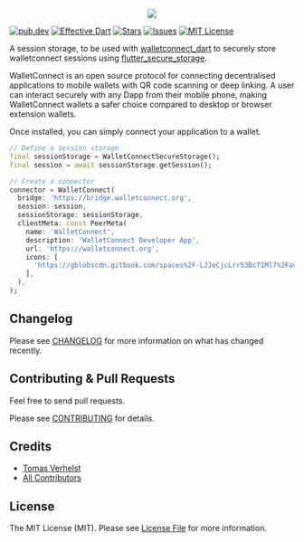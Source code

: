 <p align="center"> 
<img src="https://eidoohelp.zendesk.com/hc/article_attachments/360071262952/mceclip0.png">
</p>

[![pub.dev][pub-dev-shield]][pub-dev-url]
[![Effective Dart][effective-dart-shield]][effective-dart-url]
[![Stars][stars-shield]][stars-url]
[![Issues][issues-shield]][issues-url]
[![MIT License][license-shield]][license-url]

A session storage, to be used with [walletconnect_dart](https://pub.dev/packages/walletconnect_dart) to securely store walletconnect sessions using [flutter_secure_storage](https://pub.dev/packages/flutter_secure_storage).

WalletConnect is an open source protocol for connecting decentralised applications to mobile wallets
with QR code scanning or deep linking. A user can interact securely with any Dapp from their mobile
phone, making WalletConnect wallets a safer choice compared to desktop or browser extension wallets.

Once installed, you can simply connect your application to a wallet.

```dart
// Define a session storage
final sessionStorage = WalletConnectSecureStorage();
final session = await sessionStorage.getSession();

// Create a connector
connector = WalletConnect(
  bridge: 'https://bridge.walletconnect.org',
  session: session,
  sessionStorage: sessionStorage,
  clientMeta: const PeerMeta(
    name: 'WalletConnect',
    description: 'WalletConnect Developer App',
    url: 'https://walletconnect.org',
    icons: [
      'https://gblobscdn.gitbook.com/spaces%2F-LJJeCjcLrr53DcT1Ml7%2Favatar.png?alt=media'
    ],
  ),
);
```

## Changelog

Please see [CHANGELOG](CHANGELOG.md) for more information on what has changed recently.

## Contributing & Pull Requests
Feel free to send pull requests.

Please see [CONTRIBUTING](.github/CONTRIBUTING.md) for details.

## Credits

- [Tomas Verhelst](https://github.com/rootsoft)
- [All Contributors](../../contributors)

## License

The MIT License (MIT). Please see [License File](LICENSE.md) for more information.


<!-- MARKDOWN LINKS & IMAGES -->
<!-- https://www.markdownguide.org/basic-syntax/#reference-style-links -->
[pub-dev-shield]: https://img.shields.io/pub/v/walletconnect_secure_storage?style=for-the-badge
[pub-dev-url]: https://pub.dev/packages/walletconnect_secure_storage
[effective-dart-shield]: https://img.shields.io/badge/style-effective_dart-40c4ff.svg?style=for-the-badge
[effective-dart-url]: https://github.com/tenhobi/effective_dart
[stars-shield]: https://img.shields.io/github/stars/rootsoft/walletconnect-secure-storage.svg?style=for-the-badge&logo=github&colorB=deeppink&label=stars
[stars-url]: https://packagist.org/packages/rootsoft/walletconnect-secure-storage
[issues-shield]: https://img.shields.io/github/issues/rootsoft/walletconnect-secure-storage.svg?style=for-the-badge
[issues-url]: https://github.com/rootsoft/walletconnect-secure-storage/issues
[license-shield]: https://img.shields.io/github/license/rootsoft/walletconnect-secure-storage.svg?style=for-the-badge
[license-url]: https://github.com/RootSoft/walletconnect-secure-storage/blob/master/LICENSE